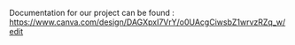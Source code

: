 Documentation for our project can be found :
https://www.canva.com/design/DAGXpxI7VrY/o0UAcgCiwsbZ1wrvzRZq_w/edit 
